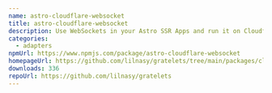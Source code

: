 ```yaml
---
name: astro-cloudflare-websocket
title: astro-cloudflare-websocket
description: Use WebSockets in your Astro SSR Apps and run it on Cloudflare Workers.
categories:
  - adapters
npmUrl: https://www.npmjs.com/package/astro-cloudflare-websocket
homepageUrl: https://github.com/lilnasy/gratelets/tree/main/packages/cloudflare-websocket
downloads: 336
repoUrl: https://github.com/lilnasy/gratelets
---
```

